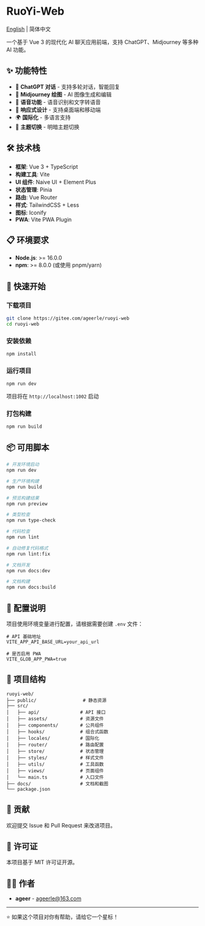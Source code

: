 # RuoYi-Web

[English](./README_EN.md) | 简体中文

一个基于 Vue 3 的现代化 AI 聊天应用前端，支持 ChatGPT、Midjourney 等多种 AI 功能。

## ✨ 功能特性

- 🤖 **ChatGPT 对话** - 支持多轮对话，智能回复
- 🎨 **Midjourney 绘图** - AI 图像生成和编辑
- 🎵 **语音功能** - 语音识别和文字转语音
- 📱 **响应式设计** - 支持桌面端和移动端
- 🌍 **国际化** - 多语言支持
- 🎨 **主题切换** - 明暗主题切换

## 🛠️ 技术栈

- **框架**: Vue 3 + TypeScript
- **构建工具**: Vite
- **UI 组件**: Naive UI + Element Plus
- **状态管理**: Pinia
- **路由**: Vue Router
- **样式**: TailwindCSS + Less
- **图标**: Iconify
- **PWA**: Vite PWA Plugin

## 📋 环境要求

- **Node.js**: >= 16.0.0
- **npm**: >= 8.0.0 (或使用 pnpm/yarn)

## 🚀 快速开始

### 下载项目

```bash
git clone https://gitee.com/ageerle/ruoyi-web
cd ruoyi-web
```

### 安装依赖

```bash
npm install
```

### 运行项目

```bash
npm run dev
```

项目将在 `http://localhost:1002` 启动

### 打包构建

```bash
npm run build
```

## 📦 可用脚本

```bash
# 开发环境启动
npm run dev

# 生产环境构建
npm run build

# 预览构建结果
npm run preview

# 类型检查
npm run type-check

# 代码检查
npm run lint

# 自动修复代码格式
npm run lint:fix

# 文档开发
npm run docs:dev

# 文档构建
npm run docs:build
```

## 🔧 配置说明

项目使用环境变量进行配置，请根据需要创建 `.env` 文件：

```env
# API 基础地址
VITE_APP_API_BASE_URL=your_api_url

# 是否启用 PWA
VITE_GLOB_APP_PWA=true
```

## 📁 项目结构

```
ruoyi-web/
├── public/                 # 静态资源
├── src/
│   ├── api/               # API 接口
│   ├── assets/            # 资源文件
│   ├── components/        # 公共组件
│   ├── hooks/             # 组合式函数
│   ├── locales/           # 国际化
│   ├── router/            # 路由配置
│   ├── store/             # 状态管理
│   ├── styles/            # 样式文件
│   ├── utils/             # 工具函数
│   ├── views/             # 页面组件
│   └── main.ts            # 入口文件
├── docs/                  # 文档和截图
└── package.json
```

## 🤝 贡献

欢迎提交 Issue 和 Pull Request 来改进项目。

## 📄 许可证

本项目基于 MIT 许可证开源。

## 👨‍💻 作者

- **ageer** - [ageerle@163.com](mailto:ageerle@163.com)

---

⭐ 如果这个项目对你有帮助，请给它一个星标！

